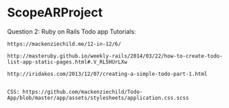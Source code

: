 # ScopeARProject

Question 2: Ruby on Rails Todo app
    Tutorials:
    
    https://mackenziechild.me/12-in-12/6/
    
    http://masteruby.github.io/weekly-rails/2014/03/22/how-to-create-todo-list-app-static-pages.html#.V_RL5HUrLXw
    
    http://iridakos.com/2013/12/07/creating-a-simple-todo-part-1.html
    
    
    CSS: https://github.com/mackenziechild/Todo-App/blob/master/app/assets/stylesheets/application.css.scss
